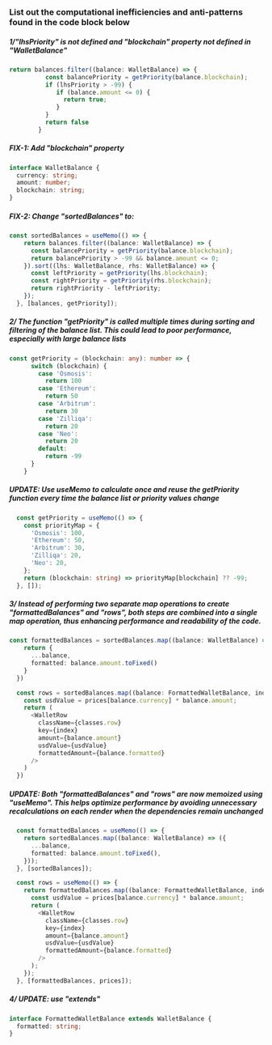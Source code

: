 <h3>List out the computational inefficiencies and anti-patterns found in the code block below</h3>

<h5>1/"lhsPriority" is not defined and "blockchain" property not defined in "WalletBalance"</h5>

```TypeScript
return balances.filter((balance: WalletBalance) => {
		  const balancePriority = getPriority(balance.blockchain);
		  if (lhsPriority > -99) {
		     if (balance.amount <= 0) {
		       return true;
		     }
		  }
		  return false
		}
```
<h5>FIX-1: Add "blockchain" property</h5>

```TypeScript
interface WalletBalance {
  currency: string;
  amount: number;
  blockchain: string;
}
```
<h5>FIX-2: Change "sortedBalances" to:</h5>

```TypeScript
const sortedBalances = useMemo(() => {
    return balances.filter((balance: WalletBalance) => {
      const balancePriority = getPriority(balance.blockchain);
      return balancePriority > -99 && balance.amount <= 0;
    }).sort((lhs: WalletBalance, rhs: WalletBalance) => {
      const leftPriority = getPriority(lhs.blockchain);
      const rightPriority = getPriority(rhs.blockchain);
      return rightPriority - leftPriority;
    });
  }, [balances, getPriority]);
```

<h5>2/ The function "getPriority" is called multiple times during sorting and filtering of the balance list. This could lead to poor performance, especially with large balance lists </h5>

```TypeScript
const getPriority = (blockchain: any): number => {
	  switch (blockchain) {
	    case 'Osmosis':
	      return 100
	    case 'Ethereum':
	      return 50
	    case 'Arbitrum':
	      return 30
	    case 'Zilliqa':
	      return 20
	    case 'Neo':
	      return 20
	    default:
	      return -99
	  }
	}
```
<h5>UPDATE: Use useMemo to calculate once and reuse the getPriority function every time the balance list or priority values change</h5>

```TypeScript
  const getPriority = useMemo(() => {
    const priorityMap = {
      'Osmosis': 100,
      'Ethereum': 50,
      'Arbitrum': 30,
      'Zilliqa': 20,
      'Neo': 20,
    };
    return (blockchain: string) => priorityMap[blockchain] ?? -99;
  }, []);
```

<h5>3/ Instead of performing two separate map operations to create "formattedBalances" and "rows", both steps are combined into a single map operation, thus enhancing performance and readability of the code.</h5>

```TypeScript
const formattedBalances = sortedBalances.map((balance: WalletBalance) => {
    return {
      ...balance,
      formatted: balance.amount.toFixed()
    }
  })

  const rows = sortedBalances.map((balance: FormattedWalletBalance, index: number) => {
    const usdValue = prices[balance.currency] * balance.amount;
    return (
      <WalletRow 
        className={classes.row}
        key={index}
        amount={balance.amount}
        usdValue={usdValue}
        formattedAmount={balance.formatted}
      />
    )
  })
```

<h5>UPDATE: Both "formattedBalances" and "rows" are now memoized using "useMemo". This helps optimize performance by avoiding unnecessary recalculations on each render when the dependencies remain unchanged</h5>

```TypeScript
  const formattedBalances = useMemo(() => {
    return sortedBalances.map((balance: WalletBalance) => ({
      ...balance,
      formatted: balance.amount.toFixed(),
    }));
  }, [sortedBalances]);

  const rows = useMemo(() => {
    return formattedBalances.map((balance: FormattedWalletBalance, index: number) => {
      const usdValue = prices[balance.currency] * balance.amount;
      return (
        <WalletRow
          className={classes.row}
          key={index}
          amount={balance.amount}
          usdValue={usdValue}
          formattedAmount={balance.formatted}
        />
      );
    });
  }, [formattedBalances, prices]);
```

<h5>4/ UPDATE: use "extends"</h5>

```TypeScript
interface FormattedWalletBalance extends WalletBalance {
  formatted: string;
}
```



